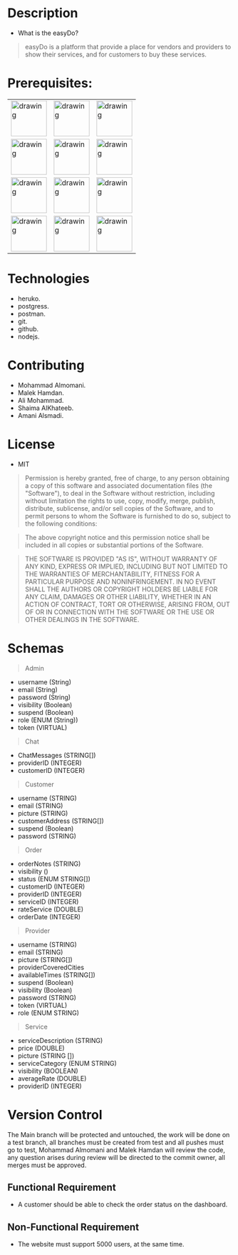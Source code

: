 # Description

- What is the easyDo?

> easyDo is a platform that provide a place for vendors and providers to show their services, and for customers to buy these services.

# Prerequisites:

|  |  |  |
|---|---| --- |
| <img src="https://www.edureka.co/blog/wp-content/uploads/2019/07/express-logo.png" alt="drawing" style="width:80px;"/> | <img src="https://addons.mozilla.org/user-media/previews/full/227/227652.png?modified=1622133270" alt="drawing" style="width:80px;"/> | <img src="https://upload.wikimedia.org/wikipedia/commons/thumb/2/29/Postgresql_elephant.svg/1985px-Postgresql_elephant.svg.png" alt="drawing" style="width:80px;"/> |
|<img src="https://www.vectorlogo.zone/logos/sequelizejs/sequelizejs-ar21.png" alt="drawing" style="width:80px;"/>| <img src="https://i.ytimg.com/vi/r1Iygf-rRdE/maxresdefault.jpg" alt="drawing" style="width:80px;"/> | <img src="https://cdn.base64decode.org/assets/images/b64-fb.png" alt="drawing" style="width:80px;"/>| 
| <img src="https://res.cloudinary.com/practicaldev/image/fetch/s--ovG3I-9z--/c_imagga_scale,f_auto,fl_progressive,h_420,q_auto,w_1000/https://thepracticaldev.s3.amazonaws.com/i/hryq136swg3qzhjsq309.png" alt="drawing" style="width:80px;"/> | <img src="https://i.ytimg.com/vi/nF9g1825mwk/maxresdefault.jpg" alt="drawing" style="width:80px;"/> | <img src="https://plugins.jetbrains.com/files/8320/140213/icon/pluginIcon.png" alt="drawing" style="width:80px;"/> |
| <img src="https://jestjs.io/img/opengraph.png" alt="drawing" style="width:80px;"/> | <img src="https://uploads-ssl.webflow.com/5d2dd7e1b4a76d8b803ac1aa/5ec378aeba225a04a9fbf23f_2CITJr58DL1gGqhLIYQ7K1IGxQiQCukvvb9JCRPgpuJEJUrBrzhuLhIN5Qfp-6SzmDta-BmPqr6-lV7PMfjhkpA17ho1c6CFAXKPkKSGcYhUNFNIugT-y0C2wL4h73J5bptonZ0W.png" alt="drawing" style="width:80px;"/> | <img src="https://miro.medium.com/max/1400/1*GZERaorN5x2x23N8x-rA3w.png" alt="drawing" style="width:80px;"/> |

# Technologies

- heruko.
- postgress.
- postman.
- git.
- github.
- nodejs.

# Contributing

- Mohammad Almomani.
- Malek Hamdan.
- Ali Mohammad.
- Shaima AlKhateeb.
- Amani Alsmadi.

# License

- MIT

> Permission is hereby granted, free of charge, to any person obtaining a copy
of this software and associated documentation files (the "Software"), to deal
in the Software without restriction, including without limitation the rights
to use, copy, modify, merge, publish, distribute, sublicense, and/or sell
copies of the Software, and to permit persons to whom the Software is
furnished to do so, subject to the following conditions:

> The above copyright notice and this permission notice shall be included in all
copies or substantial portions of the Software.

> THE SOFTWARE IS PROVIDED "AS IS", WITHOUT WARRANTY OF ANY KIND, EXPRESS OR
IMPLIED, INCLUDING BUT NOT LIMITED TO THE WARRANTIES OF MERCHANTABILITY,
FITNESS FOR A PARTICULAR PURPOSE AND NONINFRINGEMENT. IN NO EVENT SHALL THE
AUTHORS OR COPYRIGHT HOLDERS BE LIABLE FOR ANY CLAIM, DAMAGES OR OTHER
LIABILITY, WHETHER IN AN ACTION OF CONTRACT, TORT OR OTHERWISE, ARISING FROM,
OUT OF OR IN CONNECTION WITH THE SOFTWARE OR THE USE OR OTHER DEALINGS IN THE
SOFTWARE.


# Schemas

> Admin
- username (String)
- email (String)
- password (String)
- visibility (Boolean)
- suspend (Boolean)
- role (ENUM (String))
- token (VIRTUAL)

> Chat

- ChatMessages (STRING[])
- providerID (INTEGER)
- customerID (INTEGER)

> Customer

- username (STRING)
- email (STRING)
- picture (STRING)
- customerAddress (STRING[])
- suspend (Boolean)
- password (STRING)

> Order

- orderNotes (STRING)
- visibility ()
- status (ENUM STRING[])
- customerID (INTEGER)
- providerID (INTEGER)
- serviceID (INTEGER)
- rateService (DOUBLE)
- orderDate (INTEGER)

> Provider

- username (STRING)
- email (STRING)
- picture (STRING[])
- providerCoveredCities
- availableTimes (STRING[])
- suspend (Boolean)
- visibility (Boolean)
- password (STRING)
- token (VIRTUAL)
- role (ENUM STRING)

> Service

- serviceDescription (STRING)
- price (DOUBLE)
- picture (STRING [])
- serviceCategory (ENUM STRING)
- visibility (BOOLEAN)
- averageRate (DOUBLE)
- providerID (INTEGER)


# Version Control

The Main branch will be protected and untouched, the work will be done on a test branch, all branches must be created from test and all pushes must go to test, Mohammad Almomani and Malek Hamdan will review the code, any question arises during review will be directed to the commit owner, all merges must be approved.

## Functional Requirement 

- A customer should be able to check the order status on the dashboard.

## Non-Functional Requirement 

- The website must support 5000 users, at the same time.
